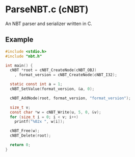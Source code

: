 # ParseNBT.c (cNBT)
An NBT parser and serializer written in C.

## Example

```c
#include <stdio.h>
#include "nbt.h"

int main() {
  cNBT *root = cNBT_CreateNode(cNBT_OBJ)
    , format_version = cNBT_CreateNode(cNBT_I32);

  static const int a = 1;
  cNBT_SetValue(format_version, &a, 0);

  cNBT_AddNode(root, format_version, "format_version");

  size_t v;
  const char *w = cNBT_Write(u, 5, 0, &v);
  for (size_t i = 0; i < v; i++)
    printf("%02x ", w[i]);

  cNBT_Free(w);
  cNBT_Delete(root);

  return 0;
}
```
